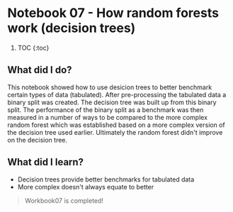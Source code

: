 # Notebook 07 - How random forests work (decision trees)

1. TOC
{:toc}

## What did I do?
This notebook showed how to use desicion trees to better benchmark certain types of data (tabulated). After pre-processing the tabulated data a binary split was created.
The decision tree was built up from this binary split. The performance of the binary split as a benchmark was then measured in a number of ways to be compared to the 
more complex random forest which was established based on a more complex version of the decision tree used earlier. Ultimately the random forest didn't improve on the 
decision tree.

## What did I learn?
- Decision trees provide better benchmarks for tabulated data
- More complex doesn't always equate to better

> Workbook07 is completed!
